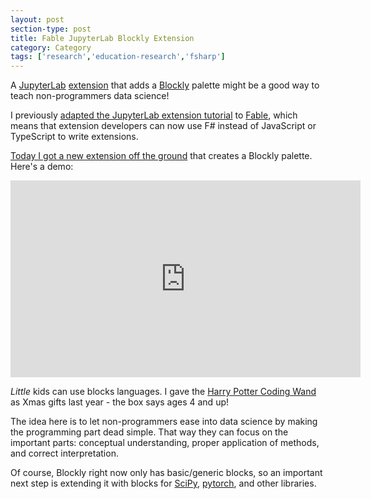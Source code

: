 ```yaml
---
layout: post
section-type: post
title: Fable JupyterLab Blockly Extension
category: Category
tags: ['research','education-research','fsharp']
---
```

A [JupyterLab](https://jupyterlab.readthedocs.io/en/stable/) [extension](https://jupyterlab.readthedocs.io/en/stable/user/extensions.html) that adds a [Blockly](https://developers.google.com/blockly) palette might be a good way to teach non-programmers data science!

I previously [adapted the JupyterLab extension tutorial](https://github.com/aolney/fable-jupyterlab-extension-demo) to [Fable](https://fable.io/), which means that extension developers can now use F# instead of JavaScript or TypeScript to write extensions.

[Today I got a new extension off the ground](https://github.com/aolney/fable-jupyterlab-blockly-extension) that creates a Blockly palette. Here's a demo:

<iframe width="560" height="315" src="https://www.youtube.com/embed/TZaj6d8Pt14" frameborder="0" allow="accelerometer; autoplay; encrypted-media; gyroscope; picture-in-picture" allowfullscreen></iframe>

*Little* kids can use blocks languages. I gave the [Harry Potter Coding Wand](https://kano.me/store/us/products/coding-wand) as Xmas gifts last year - the box says ages 4 and up!

The idea here is to let non-programmers ease into data science by making the programming part dead simple. That way they can focus on the important parts: conceptual understanding, proper application of methods, and correct interpretation.

Of course, Blockly right now only has basic/generic blocks, so an important next step is extending it with blocks for [SciPy](https://www.scipy.org/), [pytorch](https://pytorch.org/), and other libraries.